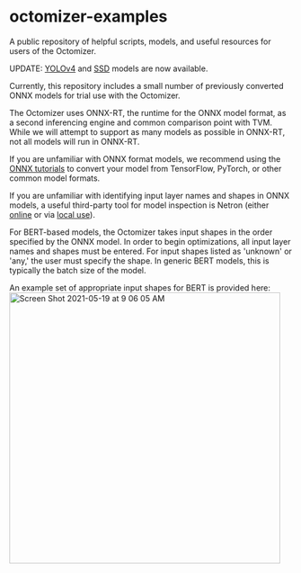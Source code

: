 # octomizer-examples

A public repository of helpful scripts, models, and useful resources for users of the Octomizer.

UPDATE: [YOLOv4](https://github.com/onnx/models/raw/master/vision/object_detection_segmentation/yolov4/model/yolov4.tar.gz) and [SSD](https://github.com/onnx/models/raw/master/vision/object_detection_segmentation/ssd/model/ssd-10.tar.gz) models are now available.

Currently, this repository includes a small number of previously converted ONNX models for trial use with the Octomizer.

The Octomizer uses ONNX-RT, the runtime for the ONNX model format, as a second inferencing engine and common comparison point with TVM.  While we will attempt to support as many models as possible in ONNX-RT, not all models will run in ONNX-RT.

If you are unfamiliar with ONNX format models, we recommend using the [ONNX tutorials](https://github.com/onnx/tutorials#converting-to-onnx-format) to convert your model from TensorFlow, PyTorch, or other common model formats.

If you are unfamiliar with identifying input layer names and shapes in ONNX models, a useful third-party tool for model inspection is Netron (either [online](https://netron.app/) or via [local use](https://github.com/lutzroeder/netron)).

For BERT-based models, the Octomizer takes input shapes in the order specified by the ONNX model.  In order to begin optimizations, all input layer names and shapes must be entered.  For input shapes listed as 'unknown' or 'any,' the user must specify the shape.  In generic BERT models, this is typically the batch size of the model.  


An example set of appropriate input shapes for BERT is provided here:
<img width="482" alt="Screen Shot 2021-05-19 at 9 06 05 AM" src="https://user-images.githubusercontent.com/59585799/118846317-72b9c000-b881-11eb-8fe8-f2193e229645.png">

